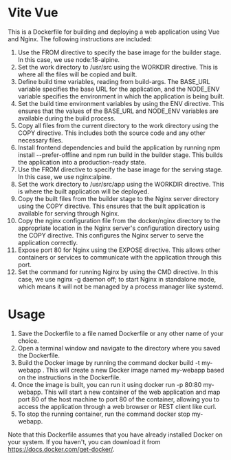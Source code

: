 # Vite Vue

This is a Dockerfile for building and deploying a web application using Vue and Nginx. The following instructions are included:

1. Use the FROM directive to specify the base image for the builder stage. In this case, we use node:18-alpine.
2. Set the work directory to /usr/src using the WORKDIR directive. This is where all the files will be copied and built.
3. Define build time variables, reading from build-args. The BASE_URL variable specifies the base URL for the application, and the NODE_ENV variable specifies the environment in which the application is being built.
4. Set the build time environment variables by using the ENV directive. This ensures that the values of the BASE_URL and NODE_ENV variables are available during the build process.
5. Copy all files from the current directory to the work directory using the COPY directive. This includes both the source code and any other necessary files.
6. Install frontend dependencies and build the application by running npm install --prefer-offline and npm run build in the builder stage. This builds the application into a production-ready state.
7. Use the FROM directive to specify the base image for the serving stage. In this case, we use nginx:alpine.
8. Set the work directory to /usr/src/app using the WORKDIR directive. This is where the built application will be deployed.
9. Copy the built files from the builder stage to the Nginx server directory using the COPY directive. This ensures that the built application is available for serving through Nginx.
10. Copy the nginx configuration file from the docker/nginx directory to the appropriate location in the Nginx server's configuration directory using the COPY directive. This configures the Nginx server to serve the application correctly.
11. Expose port 80 for Nginx using the EXPOSE directive. This allows other containers or services to communicate with the application through this port.
12. Set the command for running Nginx by using the CMD directive. In this case, we use nginx -g daemon off; to start Nginx in standalone mode, which means it will not be managed by a process manager like systemd.

# Usage

1. Save the Dockerfile to a file named Dockerfile or any other name of your choice.
2. Open a terminal window and navigate to the directory where you saved the Dockerfile.
3. Build the Docker image by running the command docker build -t my-webapp . This will create a new Docker image named my-webapp based on the instructions in the Dockerfile.
4. Once the image is built, you can run it using docker run -p 80:80 my-webapp. This will start a new container of the web application and map port 80 of the host machine to port 80 of the container, allowing you to access the application through a web browser or REST client like curl.
5. To stop the running container, run the command docker stop my-webapp.

Note that this Dockerfile assumes that you have already installed Docker on your system. If you haven't, you can download it from https://docs.docker.com/get-docker/.
